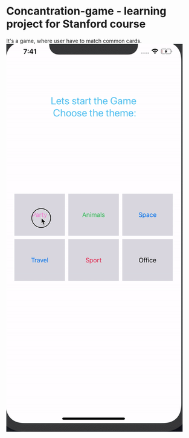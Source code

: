 # Concantration-game - learning project for Stanford course 
It's a game, where user have to match  common cards. 
![](concantration1.0_demo.gif)
